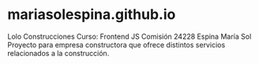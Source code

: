 # mariasolespina.github.io

Lolo Construcciones
Curso: Frontend JS Comisión 24228 Espina María Sol Proyecto para empresa constructora que ofrece distintos servicios relacionados a la construcción.
